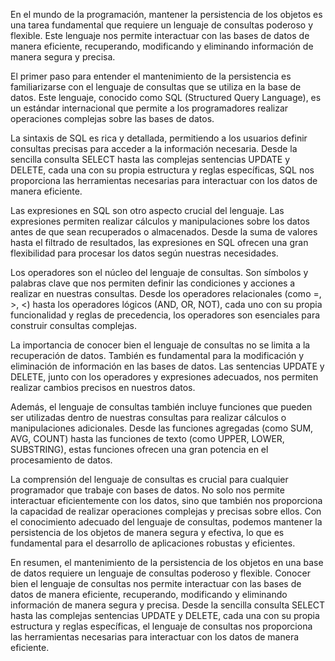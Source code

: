 En el mundo de la programación, mantener la persistencia de los objetos es una tarea fundamental que requiere un lenguaje de consultas poderoso y flexible. Este lenguaje nos permite interactuar con las bases de datos de manera eficiente, recuperando, modificando y eliminando información de manera segura y precisa.

El primer paso para entender el mantenimiento de la persistencia es familiarizarse con el lenguaje de consultas que se utiliza en la base de datos. Este lenguaje, conocido como SQL (Structured Query Language), es un estándar internacional que permite a los programadores realizar operaciones complejas sobre las bases de datos.

La sintaxis de SQL es rica y detallada, permitiendo a los usuarios definir consultas precisas para acceder a la información necesaria. Desde la sencilla consulta SELECT hasta las complejas sentencias UPDATE y DELETE, cada una con su propia estructura y reglas específicas, SQL nos proporciona las herramientas necesarias para interactuar con los datos de manera eficiente.

Las expresiones en SQL son otro aspecto crucial del lenguaje. Las expresiones permiten realizar cálculos y manipulaciones sobre los datos antes de que sean recuperados o almacenados. Desde la suma de valores hasta el filtrado de resultados, las expresiones en SQL ofrecen una gran flexibilidad para procesar los datos según nuestras necesidades.

Los operadores son el núcleo del lenguaje de consultas. Son símbolos y palabras clave que nos permiten definir las condiciones y acciones a realizar en nuestras consultas. Desde los operadores relacionales (como =, >, <) hasta los operadores lógicos (AND, OR, NOT), cada uno con su propia funcionalidad y reglas de precedencia, los operadores son esenciales para construir consultas complejas.

La importancia de conocer bien el lenguaje de consultas no se limita a la recuperación de datos. También es fundamental para la modificación y eliminación de información en las bases de datos. Las sentencias UPDATE y DELETE, junto con los operadores y expresiones adecuados, nos permiten realizar cambios precisos en nuestros datos.

Además, el lenguaje de consultas también incluye funciones que pueden ser utilizadas dentro de nuestras consultas para realizar cálculos o manipulaciones adicionales. Desde las funciones agregadas (como SUM, AVG, COUNT) hasta las funciones de texto (como UPPER, LOWER, SUBSTRING), estas funciones ofrecen una gran potencia en el procesamiento de datos.

La comprensión del lenguaje de consultas es crucial para cualquier programador que trabaje con bases de datos. No solo nos permite interactuar eficientemente con los datos, sino que también nos proporciona la capacidad de realizar operaciones complejas y precisas sobre ellos. Con el conocimiento adecuado del lenguaje de consultas, podemos mantener la persistencia de los objetos de manera segura y efectiva, lo que es fundamental para el desarrollo de aplicaciones robustas y eficientes.

En resumen, el mantenimiento de la persistencia de los objetos en una base de datos requiere un lenguaje de consultas poderoso y flexible. Conocer bien el lenguaje de consultas nos permite interactuar con las bases de datos de manera eficiente, recuperando, modificando y eliminando información de manera segura y precisa. Desde la sencilla consulta SELECT hasta las complejas sentencias UPDATE y DELETE, cada una con su propia estructura y reglas específicas, el lenguaje de consultas nos proporciona las herramientas necesarias para interactuar con los datos de manera eficiente.

